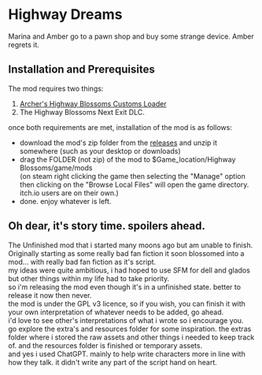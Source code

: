 # Highway Dreams
Marina and Amber go to a pawn shop and buy some strange device. Amber regrets it.
## Installation and Prerequisites
The mod requires two things:
1. [Archer's Highway Blossoms Customs Loader](https://github.com/archerassassin8/highway-blossoms-customs-loader)
2. The Highway Blossoms Next Exit DLC.

once both requirements are met, installation of the mod is as follows:
- download the mod's zip folder from the [releases](https://github.com/samiscool51/HWDreams/releases) and unzip it somewhere (such as your desktop or downloads)
- drag the FOLDER (not zip) of the mod to $Game_location/Highway Blossoms/game/mods\
  (on steam right clicking the game then selecting the "Manage" option then clicking on the "Browse Local Files" will open the game directory. itch.io users are on their own.)
- done. enjoy whatever is left.

## Oh dear, it's story time. spoilers ahead.
The Unfinished mod that i started many moons ago but am unable to finish. Originally starting as some really bad fan fiction it soon blossomed into a mod... with really bad fan fiction as it's script.\
my ideas were quite ambitious, i had hoped to use SFM for dell and glados but other things within my life had to take priority.\
so i'm releasing the mod even though it's in a unfinished state. better to release it now then never.\
the mod is under the GPL v3 licence, so if you wish, you can finish it with your own interpretation of whatever needs to be added, go ahead.\
i'd love to see other's interpretations of what i wrote so i encourage you.\
go explore the extra's and resources folder for some inspiration. the extras folder where i stored the raw assets and other things i needed to keep track of. and the resources folder is finished or temporary assets.\
and yes i used ChatGPT. mainly to help write characters more in line with how they talk. it didn't write any part of the script hand on heart.

